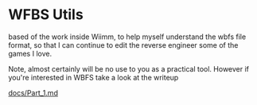 # WFBS Utils

based of the work inside Wiimm, to help myself understand the wbfs file format, so that I can continue to edit the reverse engineer some of the games I love.

Note, almost certainly will be no use to you as a practical tool. However if you're interested in WBFS take a look at the writeup 

[docs/Part_1.md](docs/Part_1.md)

